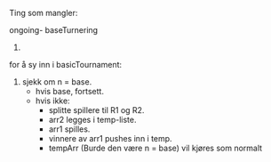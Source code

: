 Ting som mangler:

ongoing- baseTurnering

1.

for å sy inn i basicTournament:

1. sjekk om n = base.
   - hvis base, fortsett.
   - hvis ikke:
     - splitte spillere til R1 og R2.
     - arr2 legges i temp-liste.
     - arr1 spilles.
     - vinnere av arr1 pushes inn i temp.
     - tempArr (Burde den være n = base) vil kjøres som normalt
